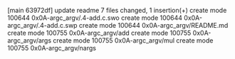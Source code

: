[main 63972df] update readme
 7 files changed, 1 insertion(+)
 create mode 100644 0x0A-argc_argv/.4-add.c.swo
 create mode 100644 0x0A-argc_argv/.4-add.c.swp
 create mode 100644 0x0A-argc_argv/README.md
 create mode 100755 0x0A-argc_argv/add
 create mode 100755 0x0A-argc_argv/args
 create mode 100755 0x0A-argc_argv/mul
 create mode 100755 0x0A-argc_argv/nargs
